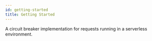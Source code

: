 ```yaml
---
id: getting-started
title: Getting Started
---
```


A circuit breaker implementation for requests running in a serverless environment.